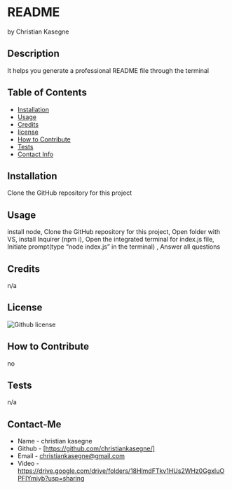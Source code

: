 # README
by Christian Kasegne

## Description
It helps you generate a professional README file through the terminal

## Table of Contents
- [Installation](#installation)
- [Usage](#usage)
- [Credits](#credits)
- [license](#license)
- [How to Contribute](#HowtoContribute)
- [Tests](#tests)
- [Contact Info](#contantInfo)

## Installation
Clone the GitHub repository for this project  

## Usage
install node, Clone the GitHub repository for this project, Open folder with VS, install Inquirer (npm i), Open the integrated terminal for index.js file, Initiate prompt(type “node index.js” in the terminal) \, Answer all questions

## Credits
n/a


## License
![Github license](https://img.shields.io/badge/license-undefined-blue.svg)

## How to Contribute
no

## Tests
n/a

## Contact-Me
- Name - christian kasegne
- Github - [https://github.com/christiankasegne/]
- Email - christiankasegne@gmail.com
- Video - https://drive.google.com/drive/folders/18HlmdFTkv1HUs2WHz0GgxIuOPFIYmiyb?usp=sharing
